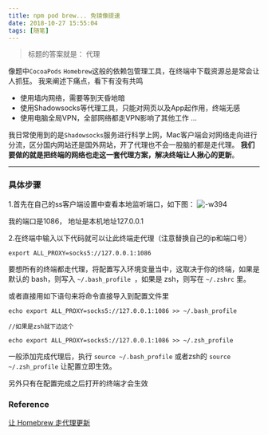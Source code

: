 ```yaml
---
title: npm pod brew... 免镜像提速
date: 2018-10-27 15:55:04
tags: [随笔]
---
```


>标题的答案就是： 代理

像题中`CocoaPods` `Homebrew`这般的依赖包管理工具，在终端中下载资源总是常会让人抓狂。
我来阐述下痛点，看下有没有共鸣
* 使用墙内网络，需要等到天昏地暗
* 使用Shadowsocks等代理工具，只能对网页以及App起作用，终端无感
* 使用电脑全局VPN，全部网络都走VPN影响了其他工作
...

我日常使用到的是`Shadowsocks`服务进行科学上网，Mac客户端会对网络走向进行分流，区分国内网站还是国外网站，开了代理也不会一股脑的都是走代理。 __我们要做的就是把终端的网络也走这一套代理方案，解决终端让人揪心的更新__。

<!--more-->

---
### 具体步骤

1.首先在自己的ss客户端设置中查看本地监听端口，如下图：
![-w394](media/15406226612684/15406249328079.jpg)

我的端口是1086， 地址是本机地址127.0.0.1


2.在终端中输入以下代码就可以让此终端走代理（注意替换自己的ip和端口号）

    export ALL_PROXY=socks5://127.0.0.1:1086
    
要想所有的终端都走代理，将配置写入环境变量当中，这取决于你的终端，如果是默认的 bash，则写入 `~/.bash_profile `，如果是 zsh，则写在 `~/.zshrc`  里。

或者直接用如下语句来将命令直接导入到配置文件里

```
echo export ALL_PROXY=socks5://127.0.0.1:1086 >> ~/.bash_profile
 
//如果是zsh就下边这个

echo export ALL_PROXY=socks5://127.0.0.1:1086 >> ~/.zsh_profile
```
 
 一般添加完成代理后，执行 `source ~/.bash_profile` 或者zsh的 `source ~/.zsh_profile` 让配置立即生效。
 
 另外只有在配置完成之后打开的终端才会生效
 
 
### Reference

[让 Homebrew 走代理更新](https://www.logcg.com/archives/1617.html)
 


